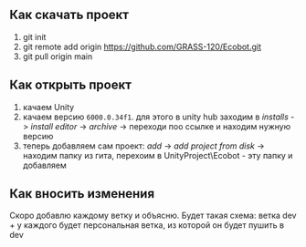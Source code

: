 ## Как скачать проект
1. git init
2. git remote add origin https://github.com/GRASS-120/Ecobot.git
3. git pull origin main

## Как открыть проект
1. качаем Unity
2. качаем версию `6000.0.34f1`. для этого в unity hub заходим в _installs_ -> _install editor_ -> _archive_ -> переходи поо ссылке и находим нужную версию
3. теперь добавляем сам проект: _add_ -> _add project from disk_ -> находим папку из гита, перехоим в UnityProject\Ecobot - эту папку и добавляем

## Как вносить изменения
Скоро добавлю каждому ветку и объясню. Будет такая схема: ветка dev + у каждого будет персональная ветка, из которой он будет пушить в dev
